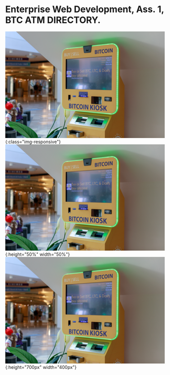 # Enterprise Web Development, Ass. 1, BTC ATM DIRECTORY.

![100](/public/images/btc_atm_1.png){:class="img-responsive"}
![100](/public/images/btc_atm_1.png){:height="50%" width="50%"}
![100](/public/images/btc_atm_1.png){:height="700px" width="400px"}
